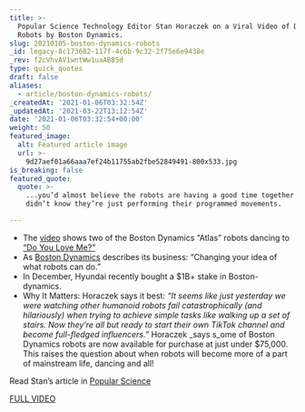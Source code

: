 ```yaml
---
title: >-
  Popular Science Technology Editor Stan Horaczek on a Viral Video of Dancing
  Robots by Boston Dynamics.
slug: 20210105-boston-dynamics-robots
_id: legacy-8c173682-117f-4c6b-9c32-2f75e6e9438e
_rev: f2cVhvAV1wntWw1uaABB5d
type: quick_quotes
draft: false
aliases:
  - article/boston-dynamics-robots/
_createdAt: '2021-01-06T03:32:54Z'
_updatedAt: '2021-03-22T13:12:54Z'
date: '2021-01-06T03:32:54+00:00'
weight: 50
featured_image:
  alt: Featured article image
  url: >-
    9d27aef01a66aaa7ef24b11755ab2fbe52849491-800x533.jpg
is_breaking: false
featured_quote:
  quote: >-
    ...you’d almost believe the robots are having a good time together if you
    didn’t know they’re just performing their programmed movements.

---
```

* The [video](https://youtu.be/fn3KWM1kuAw) shows two of the Boston Dynamics “Atlas” robots dancing to [“Do You Love Me?”](https://youtu.be/fn3KWM1kuAw)
* As [Boston Dynamics](https://www.bostondynamics.com/about) describes its business: “Changing your idea of what robots can do.”
* In December, Hyundai recently bought a $1B+ stake in Boston-dynamics.
* Why It Matters: Horaczek says it best: _“It seems like just yesterday we were watching other humanoid robots fail catastrophically (and hilariously) when trying to achieve simple tasks like walking up a set of stairs. Now they’re all but ready to start their own TikTok channel and become full-fledged influencers.”_ Horaczek _says s_ome of Boston Dynamics robots are now available for purchase at just under $75,000. This raises the question about when robots will become more of a part of mainstream life, dancing and all!

Read Stan’s article in [Popular Science](https://www.popsci.com/story/technology/boston-dynamics-robot-dance/)

[FULL VIDEO](https://youtu.be/fn3KWM1kuAw)